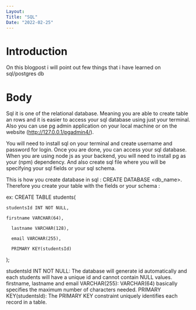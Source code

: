 ```yaml
---
Layout:
Title: "SQL"
Date: "2022-02-25"
---
```


# Introduction

On this blogpost i will point out few things that i have learned on sql/postgres db

# Body

Sql it is one of the relational database. Meaning you are able to create table an rows and it is easier to access your sql database using just your terminal. Also you can use pg admin application on your local machine or on the website (http://127.0.0.1/pgadmin4/). 

You will need to install sql on your terminal and create username and password for login. Once you are done, you can access your sql database. When you are using node js as your backend, you will need to install pg as your (npm) dependency. And also create sql file where you will be specifying your sql fields or your sql schema. 

This is how you create database in sql : CREATE DATABASE <db_name>. Therefore you create your table with the fields or your schema :

ex:
CREATE TABLE students(

  	studentsId INT NOT NULL,

  	firstname VARCHAR(64), 
  	
      lastname VARCHAR(128),
  	
      email VARCHAR(255),
  	
      PRIMARY KEY(studentsId)
);

studentsId INT NOT NULL: The database will generate id automatically and each students will have a unique id and cannot contain NULL values.
firstname, lastname and email VARCHAR(255): VARCHAR(64) basically specifies the maximum number of characters needed.
PRIMARY KEY(studentsId): The PRIMARY KEY constraint uniquely identifies each record in a table.


